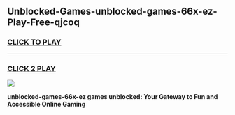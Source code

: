 
## Unblocked-Games-unblocked-games-66x-ez-Play-Free-qjcoq
<h3>
<a href="https://premium76.site?title=unblocked-games-66x-ez&ref=20M">CLICK TO PLAY</a></h3>
<hr>

<h3>
<a href="https://premium76.site?title=unblocked-games-66x-ez&ref=20M">CLICK 2 PLAY</a>
  
</h3>

<a href="https://premium76.site?title=unblocked-games-66x-ez&ref=19M"><img src="https://clearcache.store/games.png"></a>


**unblocked-games-66x-ez games unblocked: Your Gateway to Fun and Accessible Online Gaming**
